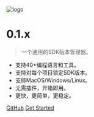 <!-- _coverpage.md -->

![logo](https://cdn.jsdelivr.net/gh/moqsien/img_repo@main/vmr_logo_trans.png)

# 0.1.x

> 一个通用的SDK版本管理器。

- 支持40+编程语言和工具。
- 支持对每个项目锁定SDK版本。
- 支持MacOS/Windows/Linux。
- 无需插件，开箱即用。
- 更快，更简单，更稳定。

[GitHub](https://github.com/gvcgo/version-manager)
[Get Started](/zh-cn/quickstart)